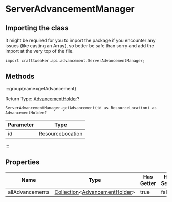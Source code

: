 # ServerAdvancementManager

## Importing the class

It might be required for you to import the package if you encounter any issues (like casting an Array), so better be safe than sorry and add the import at the very top of the file.
```zenscript
import crafttweaker.api.advancement.ServerAdvancementManager;
```


## Methods

:::group{name=getAdvancement}

Return Type: [AdvancementHolder](/vanilla/api/advancement/AdvancementHolder)?

```zenscript
ServerAdvancementManager.getAdvancement(id as ResourceLocation) as AdvancementHolder?
```

| Parameter |                            Type                            |
|-----------|------------------------------------------------------------|
| id        | [ResourceLocation](/vanilla/api/resource/ResourceLocation) |


:::


## Properties

|      Name       |                                                             Type                                                             | Has Getter | Has Setter |
|-----------------|------------------------------------------------------------------------------------------------------------------------------|------------|------------|
| allAdvancements | [Collection](/vanilla/api/util/collection/Collection)&lt;[AdvancementHolder](/vanilla/api/advancement/AdvancementHolder)&gt; | true       | false      |

